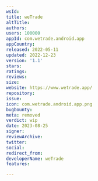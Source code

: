 ```yaml
---
wsId: 
title: weTrade
altTitle: 
authors: 
users: 100000
appId: com.wetrade.android.app
appCountry: 
released: 2022-05-11
updated: 2022-12-23
version: '1.1'
stars: 
ratings: 
reviews: 
size: 
website: https://www.wetrade.app/
repository: 
issue: 
icon: com.wetrade.android.app.png
bugbounty: 
meta: removed
verdict: wip
date: 2023-08-25
signer: 
reviewArchive: 
twitter: 
social: 
redirect_from: 
developerName: weTrade
features: 

---
```


